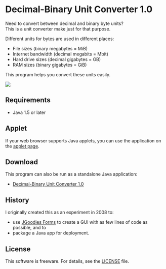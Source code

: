 # Decimal-Binary Unit Converter 1.0

Need to convert between decimal and binary byte units?<br/>
This is a unit converter make just for that purpose.

Different units for bytes are used in different places:

* File sizes (binary megabytes = MiB)
* Internet bandwidth (decimal megabits = Mbit)
* Hard drive sizes (decimal gigabytes = GB)
* RAM sizes (binary gigabytes = GiB)

This program helps you convert these units easily.

<img src="https://raw.github.com/davidfstr/Decimal-Binary-Unit-Converter/master/docs/screenshot.png" />


## Requirements

* Java 1.5 or later


## Applet

If your web browser supports Java applets, you can use the application on the [applet page].

[applet page]: https://raw.github.com/davidfstr/Decimal-Binary-Unit-Converter/master/index_github.html

## Download

This program can also be run as a standalone Java application:

* [Decimal-Binary Unit Converter 1.0](https://github.com/downloads/davidfstr/Decimal-Binary-Unit-Converter/DecBinUnitConverter-1.0.jar)


## History

I originally created this as an experiment in 2008 to:

* use [JGoodies Forms] to create a GUI with as few lines of code as possible, and to
* package a Java app for deployment.

[JGoodies Forms]: http://www.jgoodies.com/freeware/libraries/forms/


## License

This software is freeware. For details, see the [LICENSE] file.

[LICENSE]: https://github.com/davidfstr/Decimal-Binary-Unit-Converter/blob/master/LICENSE.txt
